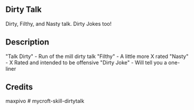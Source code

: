 ## Dirty Talk
Dirty, Filthy, and Nasty talk. Dirty Jokes too!

## Description 
"Talk Dirty" - Run of the mill dirty talk
"Filthy" - A little more X rated
"Nasty" - X Rated and intended to be offensive
"Dirty Joke" - Will tell you a one-liner

## Credits 
maxpivo # mycroft-skill-dirtytalk

